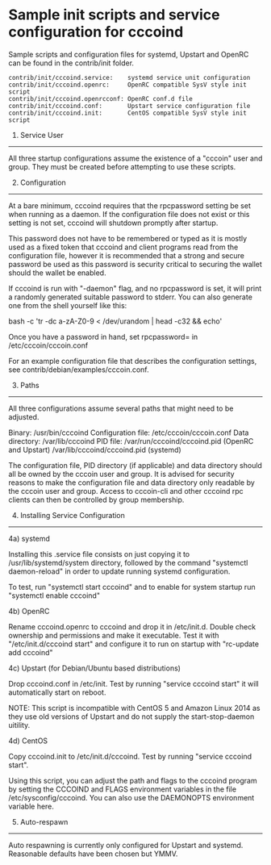 Sample init scripts and service configuration for cccoind
==========================================================

Sample scripts and configuration files for systemd, Upstart and OpenRC
can be found in the contrib/init folder.

    contrib/init/cccoind.service:    systemd service unit configuration
    contrib/init/cccoind.openrc:     OpenRC compatible SysV style init script
    contrib/init/cccoind.openrcconf: OpenRC conf.d file
    contrib/init/cccoind.conf:       Upstart service configuration file
    contrib/init/cccoind.init:       CentOS compatible SysV style init script

1. Service User
---------------------------------

All three startup configurations assume the existence of a "cccoin" user
and group.  They must be created before attempting to use these scripts.

2. Configuration
---------------------------------

At a bare minimum, cccoind requires that the rpcpassword setting be set
when running as a daemon.  If the configuration file does not exist or this
setting is not set, cccoind will shutdown promptly after startup.

This password does not have to be remembered or typed as it is mostly used
as a fixed token that cccoind and client programs read from the configuration
file, however it is recommended that a strong and secure password be used
as this password is security critical to securing the wallet should the
wallet be enabled.

If cccoind is run with "-daemon" flag, and no rpcpassword is set, it will
print a randomly generated suitable password to stderr.  You can also
generate one from the shell yourself like this:

bash -c 'tr -dc a-zA-Z0-9 < /dev/urandom | head -c32 && echo'

Once you have a password in hand, set rpcpassword= in /etc/cccoin/cccoin.conf

For an example configuration file that describes the configuration settings,
see contrib/debian/examples/cccoin.conf.

3. Paths
---------------------------------

All three configurations assume several paths that might need to be adjusted.

Binary:              /usr/bin/cccoind
Configuration file:  /etc/cccoin/cccoin.conf
Data directory:      /var/lib/cccoind
PID file:            /var/run/cccoind/cccoind.pid (OpenRC and Upstart)
                     /var/lib/cccoind/cccoind.pid (systemd)

The configuration file, PID directory (if applicable) and data directory
should all be owned by the cccoin user and group.  It is advised for security
reasons to make the configuration file and data directory only readable by the
cccoin user and group.  Access to cccoin-cli and other cccoind rpc clients
can then be controlled by group membership.

4. Installing Service Configuration
-----------------------------------

4a) systemd

Installing this .service file consists on just copying it to
/usr/lib/systemd/system directory, followed by the command
"systemctl daemon-reload" in order to update running systemd configuration.

To test, run "systemctl start cccoind" and to enable for system startup run
"systemctl enable cccoind"

4b) OpenRC

Rename cccoind.openrc to cccoind and drop it in /etc/init.d.  Double
check ownership and permissions and make it executable.  Test it with
"/etc/init.d/cccoind start" and configure it to run on startup with
"rc-update add cccoind"

4c) Upstart (for Debian/Ubuntu based distributions)

Drop cccoind.conf in /etc/init.  Test by running "service cccoind start"
it will automatically start on reboot.

NOTE: This script is incompatible with CentOS 5 and Amazon Linux 2014 as they
use old versions of Upstart and do not supply the start-stop-daemon uitility.

4d) CentOS

Copy cccoind.init to /etc/init.d/cccoind. Test by running "service cccoind start".

Using this script, you can adjust the path and flags to the cccoind program by
setting the CCCOIND and FLAGS environment variables in the file
/etc/sysconfig/cccoind. You can also use the DAEMONOPTS environment variable here.

5. Auto-respawn
-----------------------------------

Auto respawning is currently only configured for Upstart and systemd.
Reasonable defaults have been chosen but YMMV.
